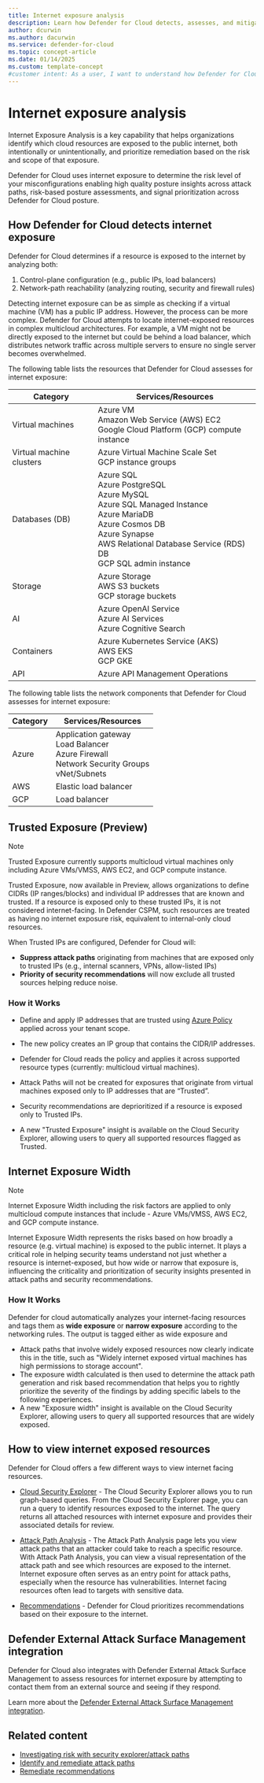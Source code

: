 ```yaml
---
title: Internet exposure analysis
description: Learn how Defender for Cloud detects, assesses, and mitigates internet exposure for your multicloud resources to enhance security.
author: dcurwin
ms.author: dacurwin
ms.service: defender-for-cloud
ms.topic: concept-article
ms.date: 01/14/2025
ms.custom: template-concept
#customer intent: As a user, I want to understand how Defender for Cloud detects and assesses internet exposure for my multicloud resources. This knowledge will help me identify and mitigate potential security risks effectively.
---
```


# Internet exposure analysis

Internet Exposure Analysis is a key capability that helps organizations identify which cloud resources are exposed to the public internet, both intentionally or unintentionally, and prioritize remediation based on the risk and scope of that exposure.

Defender for Cloud uses internet exposure to determine the risk level of your misconfigurations enabling high quality posture insights across attack paths, risk-based posture assessments, and signal prioritization across Defender for Cloud posture. 

## How Defender for Cloud detects internet exposure

Defender for Cloud determines if a resource is exposed to the internet by analyzing both:
1.	Control-plane configuration (e.g., public IPs, load balancers)
2.	Network-path reachability (analyzing routing, security and firewall rules) 

Detecting internet exposure can be as simple as checking if a virtual machine (VM) has a public IP address. However, the process can be more complex. Defender for Cloud attempts to locate internet-exposed resources in complex multicloud architectures. For example, a VM might not be directly exposed to the internet but could be behind a load balancer, which distributes network traffic across multiple servers to ensure no single server becomes overwhelmed.

The following table lists the resources that Defender for Cloud assesses for internet exposure: 

| Category | Services/Resources |
|--|--|
| Virtual machines | Azure VM <br> Amazon Web Service (AWS) EC2 <br> Google Cloud Platform (GCP) compute instance |
| Virtual machine clusters | Azure Virtual Machine Scale Set <br> GCP instance groups |
| Databases (DB) | Azure SQL <br> Azure PostgreSQL <br> Azure MySQL <br> Azure SQL Managed Instance <br> Azure MariaDB <br> Azure Cosmos DB <br> Azure Synapse <br> AWS Relational Database Service (RDS) DB <br> GCP SQL admin instance |
| Storage | Azure Storage <br> AWS S3 buckets <br> GCP storage buckets |
| AI | Azure OpenAI Service <br> Azure AI Services <br> Azure Cognitive Search |
| Containers | Azure Kubernetes Service (AKS) <br> AWS EKS <br> GCP GKE |
| API | Azure API Management Operations |

The following table lists the network components that Defender for Cloud assesses for internet exposure:

| Category | Services/Resources |
|----------|--------------------|
| Azure    | Application gateway <br> Load Balancer <br> Azure Firewall <br> Network Security Groups <br> vNet/Subnets |
| AWS      | Elastic load balancer |
| GCP      | Load balancer |

## Trusted Exposure (Preview)

> [!NOTE]
> Trusted Exposure currently supports multicloud virtual machines only including Azure VMs/VMSS, AWS EC2, and GCP compute instance.

Trusted Exposure, now available in Preview, allows organizations to define CIDRs (IP ranges/blocks) and individual IP addresses that are known and trusted. If a resource is exposed only to these trusted IPs, it is not considered internet-facing. In Defender CSPM, such resources are treated as having no internet exposure risk, equivalent to internal-only cloud resources.

When Trusted IPs are configured, Defender for Cloud will:

- **Suppress attack paths** originating from machines that are exposed only to trusted IPs (e.g., internal scanners, VPNs, allow-listed IPs)
- **Priority of security recommendations** will now exclude all trusted sources helping reduce noise.
  
### How it Works
- Define and apply IP addresses that are trusted using [Azure Policy](https://github.com/Azure/Microsoft-Defender-for-Cloud/tree/main/Policy/Define%20MDC%20Trusted%20IPs) applied across your tenant scope.
- The new policy creates an IP group that contains the CIDR/IP addresses.
- Defender for Cloud reads the policy and applies it across supported resource types (currently: multicloud virtual machines).
- Attack Paths will not be created for exposures that originate from virtual machines exposed only to IP addresses that are “Trusted”.
- Security recommendations are deprioritized if a resource is exposed only to Trusted IPs.

- A new "Trusted Exposure" insight is available on the Cloud Security Explorer, allowing users to query all supported resources flagged as Trusted.



## Internet Exposure Width

> [!NOTE]
> Internet Exposure Width including the risk factors are applied to only multicloud compute instances that include - Azure VMs/VMSS, AWS EC2, and GCP compute instance. 

Internet Exposure Width represents the risks based on how broadly a resource (e.g. virtual machine) is exposed to the public internet. It plays a critical role in helping security teams understand not just whether a resource is internet-exposed, but how wide or narrow that exposure is, influencing the criticality and prioritization of security insights presented in attack paths and security recommendations.

### How It Works

Defender for cloud automatically analyzes your internet-facing resources and tags them as **wide exposure** or **narrow exposure** according to the networking rules. The output is tagged either as wide exposure and  
- Attack paths that involve widely exposed resources now clearly indicate this in the title, such as "Widely internet exposed virtual machines has high permissions to storage account".
- The exposure width calculated is then used to determine the attack path generation and risk based recommendation that helps you to rightly prioritize the severity of the findings by adding specific labels to the following experiences.
- A new "Exposure width" insight is available on the Cloud Security Explorer, allowing users to query all supported resources that are widely exposed.

## How to view internet exposed resources

Defender for Cloud offers a few different ways to view internet facing resources.

- [Cloud Security Explorer](how-to-manage-cloud-security-explorer.md) - The Cloud Security Explorer allows you to run graph-based queries. From the Cloud Security Explorer page, you can run a query to identify resources exposed to the internet. The query returns all attached resources with internet exposure and provides their associated details for review.

- [Attack Path Analysis](how-to-manage-attack-path.md) - The Attack Path Analysis page lets you view attack paths that an attacker could take to reach a specific resource. With Attack Path Analysis, you can view a visual representation of the attack path and see which resources are exposed to the internet. Internet exposure often serves as an entry point for attack paths, especially when the resource has vulnerabilities. Internet facing resources often lead to targets with sensitive data.

- [Recommendations](review-security-recommendations.md) - Defender for Cloud prioritizes recommendations based on their exposure to the internet.

## Defender External Attack Surface Management integration

Defender for Cloud also integrates with Defender External Attack Surface Management to assess resources for internet exposure by attempting to contact them from an external source and seeing if they respond.

Learn more about the [Defender External Attack Surface Management integration](concept-easm.md).

## Related content

- [Investigating risk with security explorer/attack paths](concept-attack-path.md)
- [Identify and remediate attack paths](how-to-manage-attack-path.md)
- [Remediate recommendations](implement-security-recommendations.md)

